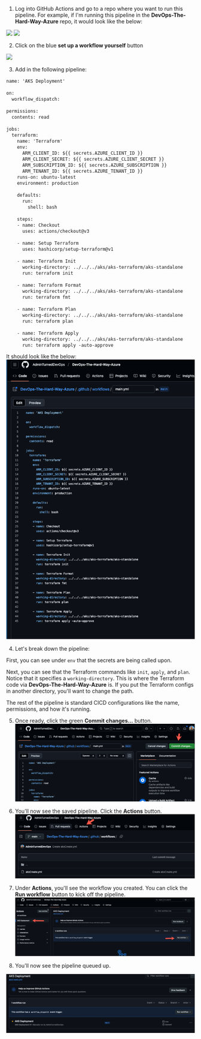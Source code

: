 1. Log into GitHub Actions and go to a repo where you want to run this pipeline. For example, if I'm running this pipeline in the **DevOps-The-Hard-Way-Azure** repo, it would look like the below:

![](../../../images/pipeline1.jpg)
![](../../../images/pipeline2.jpg)

2. Click on the blue **set up a workflow yourself** button

![](../../../images/pipeline3.jpg)

3. Add in the following pipeline:
```
name: 'AKS Deployment'

on:
  workflow_dispatch:

permissions:
  contents: read

jobs:
  terraform:
    name: 'Terraform'
    env:
      ARM_CLIENT_ID: ${{ secrets.AZURE_CLIENT_ID }}
      ARM_CLIENT_SECRET: ${{ secrets.AZURE_CLIENT_SECRET }}
      ARM_SUBSCRIPTION_ID: ${{ secrets.AZURE_SUBSCRIPTION }}
      ARM_TENANT_ID: ${{ secrets.AZURE_TENANT_ID }}
    runs-on: ubuntu-latest
    environment: production

    defaults:
      run:
        shell: bash

    steps:
    - name: Checkout
      uses: actions/checkout@v3

    - name: Setup Terraform
      uses: hashicorp/setup-terraform@v1

    - name: Terraform Init
      working-directory: ../../../aks/aks-terraform/aks-standalone
      run: terraform init
           
    - name: Terraform Format
      working-directory: ../../../aks/aks-terraform/aks-standalone
      run: terraform fmt

    - name: Terraform Plan
      working-directory: ../../../aks/aks-terraform/aks-standalone
      run: terraform plan
    
    - name: Terraform Apply
      working-directory: ../../../aks/aks-terraform/aks-standalone
      run: terraform apply -auto-approve
```

It should look like the below:
![](../../../images/pipeline4.png)

4. Let's break down the pipeline:

First, you can see under `env` that the secrets are being called upon.

Next, you can see that the Terraform commands like `init`, `apply`, and `plan`. Notice that it specifies a `working-directory`. This is where the Terraform code via **DevOps-The-Hard-Way-Azure** is. If you put the Terraform configs in another directory, you'll want to change the path.

The rest of the pipeline is standard CICD configurations like the name, permissions, and how it's running.

5. Once ready, click the green **Commit changes...** button.
![](../../../images/pipeline5.png)

6. You'll now see the saved pipeline. Click the **Actions** button.
![](../../../images/pipeline6.png)

7. Under **Actions**, you'll see the workflow you created. You can click the **Run workflow** button to kick off the pipeline.
![](../../../images/pipeline7.png)

8. You'll now see the pipeline queued up.

![](../../../images/pipeline8.png)